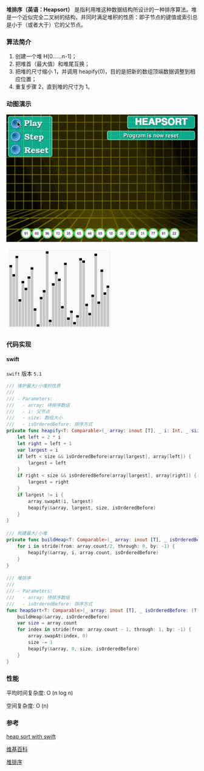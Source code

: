 
**堆排序（英语：Heapsort）** 是指利用堆这种数据结构所设计的一种排序算法。堆是一个近似完全二叉树的结构，并同时满足堆积的性质：即子节点的键值或索引总是小于（或者大于）它的父节点。

### 算法简介

1. 创建一个堆 H[0……n-1]；
2. 把堆首（最大值）和堆尾互换；
3. 把堆的尺寸缩小 1，并调用 heapify(0)，目的是把新的数组顶端数据调整到相应位置；
4. 重复步骤 2，直到堆的尺寸为 1。



### 动图演示

![堆排序](./images/heapSort-1.gif)



![堆排序](./images/heapSort-2.gif)


### 代码实现

#### swift

`swift` 版本 `5.1`

```swift
/// 维护最大/小堆的性质
///
/// - Parameters:
///   - array: 待排序数组
///   - i: 父节点
///   - size: 数组大小
///   - isOrderedBefore: 排序方式
private func heapify<T: Comparable>(_ array: inout [T], _ i: Int, _ size: Int, _ isOrderedBefore: (T , T) -> Bool) {
    let left = 2 * i
    let right = left + 1
    var largest = i
    if left < size && isOrderedBefore(array[largest], array[left]) {
        largest = left
    }
    if right < size && isOrderedBefore(array[largest], array[right]) {
        largest = right
    }
    if largest != i {
        array.swapAt(i, largest)
        heapify(&array, largest, size, isOrderedBefore)
    }
}

/// 构建最大/小堆
private func buildHeap<T: Comparable>(_ array: inout [T], _ isOrderedBefore: (T , T) -> Bool) {
    for i in stride(from: array.count/2, through: 0, by: -1) {
        heapify(&array, i, array.count, isOrderedBefore)
    }
}

/// 堆排序
///
/// - Parameters:
///   - array: 待排序数组
///   - isOrderedBefore: 排序方式
func heapSort<T: Comparable>(_ array: inout [T], _ isOrderedBefore: (T , T) -> Bool) {
    buildHeap(&array, isOrderedBefore)
    var size = array.count
    for index in stride(from: array.count - 1, through: 1, by: -1) {
        array.swapAt(index, 0)
        size -= 1
        heapify(&array, 0, size, isOrderedBefore)
    }
}
```



### 性能

平均时间复杂度: O (n log n)

空间复杂度: O (n)



### 参考

[heap sort with swift](http://blog.hacktons.cn/2016/03/23/heap-sort-with-swift/)

[维基百科](https://zh.wikipedia.org/wiki/堆排序)

[堆排序](https://www.runoob.com/w3cnote/heap-sort.html)